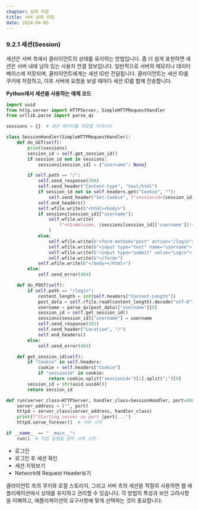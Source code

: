 ```yaml
---
chapter: 상태 저장
title: 서버 상태 저장
date: 2024-04-05
---
```


### 9.2.1 세션(Session)

세션은 서버 측에서 클라이언트의 상태를 유지하는 방법입니다. 좀 더 쉽게 표현하면 세션은 서버 내에 남아 있는 사용자 연결 정보입니다. 일반적으로 서버의 메모리나 데이터베이스에 저장되며, 클라이언트에게는 세션 ID만 전달됩니다. 클라이언트는 세션 ID를 쿠키에 저장하고, 이후 서버에 요청을 보낼 때마다 세션 ID를 함께 전송합니다.

**Python에서 세션을 사용하는 예제 코드**

```python
import uuid
from http.server import HTTPServer, SimpleHTTPRequestHandler
from urllib.parse import parse_qs

sessions = {}  # 세션 데이터를 저장할 딕셔너리

class SessionHandler(SimpleHTTPRequestHandler):
    def do_GET(self):
        print(sessions)
        session_id = self.get_session_id()
        if session_id not in sessions:
            sessions[session_id] = {"username": None}

        if self.path == "/":
            self.send_response(200)
            self.send_header("Content-type", "text/html")
            if session_id not in self.headers.get("Cookie", ""):
                self.send_header("Set-Cookie", f"sessionid={session_id}")
            self.end_headers()
            self.wfile.write(b"<html><body>")
            if sessions[session_id]["username"]:
                self.wfile.write(
                    f"<h1>Welcome, {sessions[session_id]['username']}!</h1>".encode()
                )
            else:
                self.wfile.write(b'<form method="post" action="/login">')
                self.wfile.write(b'<input type="text" name="username">')
                self.wfile.write(b'<input type="submit" value="Login">')
                self.wfile.write(b"</form>")
            self.wfile.write(b"</body></html>")
        else:
            self.send_error(404)

    def do_POST(self):
        if self.path == "/login":
            content_length = int(self.headers["Content-Length"])
            post_data = self.rfile.read(content_length).decode("utf-8")
            username = parse_qs(post_data)["username"][0]
            session_id = self.get_session_id()
            sessions[session_id]["username"] = username
            self.send_response(302)
            self.send_header("Location", "/")
            self.end_headers()
        else:
            self.send_error(404)

    def get_session_id(self):
        if "Cookie" in self.headers:
            cookie = self.headers["Cookie"]
            if "sessionid" in cookie:
                return cookie.split("sessionid=")[1].split(";")[0]
        session_id = str(uuid.uuid4())
        return session_id

def run(server_class=HTTPServer, handler_class=SessionHandler, port=8000):
    server_address = ("", port)
    httpd = server_class(server_address, handler_class)
    print(f"Starting server on port {port}...")
    httpd.serve_forever()  # 서버 시작

if __name__ == "__main__":
    run()  # 직접 실행될 경우 서버 시작

```

- 로그인
- 로그인 후 세션 확인
- 세션 지워보기
- Network에 Request Header보기

클라이언트 측의 쿠키와 로컬 스토리지, 그리고 서버 측의 세션을 적절히 사용하면 웹 애플리케이션에서 상태를 유지하고 관리할 수 있습니다. 각 방법의 특성과 보안 고려사항을 이해하고, 애플리케이션의 요구사항에 맞게 선택하는 것이 중요합니다.
